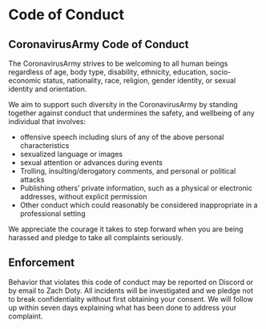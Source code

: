 # Code of Conduct

## CoronavirusArmy Code of Conduct

The CoronavirusArmy strives to be welcoming to all human beings regardless of age, body type, disability, ethnicity, education, socio-economic status, nationality, race, religion, gender identity, or sexual identity and orientation.

We aim to support such diversity in the CoronavirusArmy by standing together against conduct that undermines the safety, and wellbeing of any individual that involves:

- offensive speech including slurs of any of the above personal characteristics
- sexualized language or images
- sexual attention or advances during events
- Trolling, insulting/derogatory comments, and personal or political attacks
- Publishing others’ private information, such as a physical or electronic addresses, without explicit permission
- Other conduct which could reasonably be considered inappropriate in a professional setting

We appreciate the courage it takes to step forward when you are being harassed and pledge to take all complaints seriously.

## Enforcement

Behavior that violates this code of conduct may be reported on Discord or by email to Zach Doty. All incidents will be investigated and we pledge not to break confidentiality without first obtaining your consent. We will follow up within seven days explaining what has been done to address your complaint.
